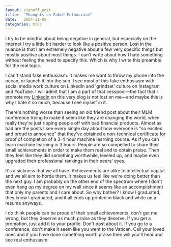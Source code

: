 ```yaml
---
layout: signoff_post
title:  "Thoughts on Faked Enthusiasm"
date:   2024-11-05
categories: misc
---
```


I try to be mindful about being negative in general, but especially on the internet I try a little bit harder to look like a positive person.
Lost in the nuance is that I am extremely negative about a few very specific things but mostly positive about most things. 
I can't write about how I hate something without feeling the need to specify this. 
Which is why I write this preamble for the real topic.

I can't stand fake enthusiasm. It makes me want to throw my phone into the ocean, or launch it into the sun.
I see most of this fake enthusiasm with social media work culture on LinkedIn and 'grindset' culture on Instagram and YouTube. 
I will admit that I am a part of that cesspool—the fact that I promote my [LinkedIn](https://www.linkedin.com/in/stefandecimelli/) on this very blog is not lost on me—and maybe this is why I hate it so much, because I see myself in it.

There's nothing worse than seeing an old friend post about their MLM conference trying to make it seem like they are changing the world, when really they're just ripping people off with bad financial products.
Almost as bad are the posts I see every single day about how everyone is "so excited and proud to announce" that they've obtained a non-technical certificate for proof of completion of a 3-4 hour machine learning course. As if you can learn machine learning in 3 hours.
People are so compelled to share their small achievements in order to make them real and to obtain praise. 
Then they feel like they did something worthwhile, leveled up, and maybe even upgraded their professional rankings in their peers' eyes.

It's a sickness that we all have. Achievements are alike to intellectual capital and we all aim to horde them. 
It makes us feel like we're doing better than the next guy. 
I am probably on the other end of the spectrum where I don't even hang up my degree on my wall since it seems like an accomplishment that only my parents and I care about. 
So why bother? I know I graduated, they know I graduated, and it all ends up printed in black and white on a resume anyways. 

I do think people can be proud of their small achievements, don't get me wrong, but they deserve as much praise as they deserve.
If you get a promotion, just add it to your profile. Don't post about it. If you go to a conference, don't make it seem like you went to the Vatican.
Call your loved ones and if you have done something worth praise then will you'll hear and see real enthusiasm.
